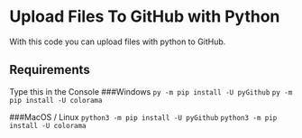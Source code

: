 # Upload Files To GitHub with Python
With this code you can upload files with python to GitHub.

## Requirements
Type this in the Console
###Windows
`py -m pip install -U pyGithub`
`py -m pip install -U colorama`


###MacOS / Linux
`python3 -m pip install -U pyGithub`
`python3 -m pip install -U colorama`
